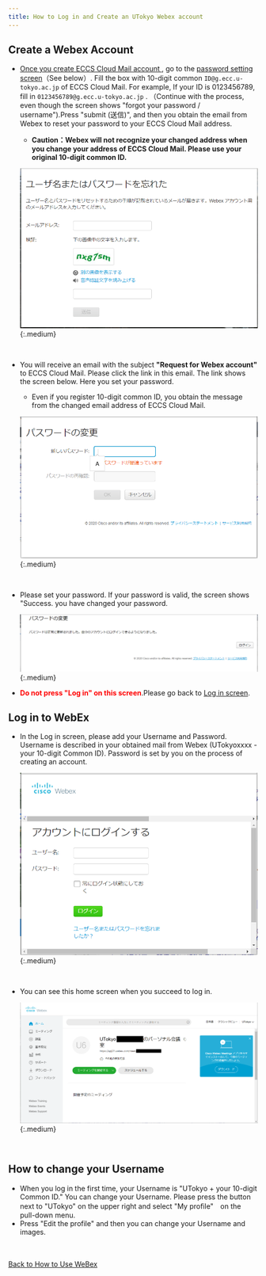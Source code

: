 ```yaml
---
title: How to Log in and Create an UTokyo Webex account
---
```


## Create a Webex Account	
* <a href="https://hwb.ecc.u-tokyo.ac.jp/wp/literacy/email/initialize/" target="_blank">Once you create ECCS Cloud Mail account </a>, go to the <a href="https://apj27.webex.com/mw3300/mywebex/forgotpwd.do?siteurl=apj27-jp" target="_blank">password setting screen</a>（See below）. Fill the box with 10-digit common `ID@g.ecc.u-tokyo.ac.jp` of ECCS Cloud Mail. For example, If your ID is 0123456789, fill in `0123456789@g.ecc.u-tokyo.ac.jp` . （Continue with the process, even though the screen shows "forgot your password / username").Press "submit (送信)", and then you obtain  the email from Webex to reset your password to your ECCS Cloud Mail address. 
	* **Caution：Webex will not recognize your changed address when you change your address of ECCS Cloud Mail. Please use your original 10-digit common ID.**

	![パスワード変更手続き画面](img/webex_pw_change.PNG){:.medium}

<br>

* You will receive an email with the subject **"Request for Webex account"** to ECCS Cloud Mail. Please click the link in this email. The link shows the screen below. Here you set your password.
	* Even if you register 10-digit common ID, you obtain the message from the changed email address of ECCS Cloud Mail.

	![パスワード設定画面](img/webex_pw_setting.PNG){:.medium}

<br>

* Please set your password. If your password is valid, the screen shows  "Success. you have changed your password.

	![この画面がでたら成功です](img/webex_pw_success.PNG){:.medium}

* <span style="color:red">**Do not press "Log in" on this screen**</span>.Please go back to <a href="https://apj27.webex.com/mw3300/mywebex/default.do?siteurl=apj27&viewFrom=modern&login_return_url=https%3A%2F%2Fapj27.webex.com%2Fwebappng%2Fsites%2Fapj27%2Fdashboard%3Fsiteurl%3Dapj27" target="_blank">Log in screen</a>.

## Log in to WebEx
* In the Log in screen, please add your Username and Password. Username is described in your obtained mail from Webex (UTokyoxxxx - your 10-digit Common ID). Password is set by you on the process of creating an account.

	![ログイン画面](img/webex_login.PNG){:.medium}

<br>

* You can see this home screen when you succeed to log in.

	![WebExのホーム画面](img/webex_home.png){:.medium}

<br>

## How to change your Username
* When you log in the first time, your Username is "UTokyo + your 10-digit Common ID." You can change your Username.  Please press the button next to "UTokyo" on the upper right and select "My profile"　on the pull-down menu.
* Press "Edit the profile" and then you can change your Username and images.




<br>
<br>
<a href="index" target="_blank">Back to How to Use WeBex</a>
